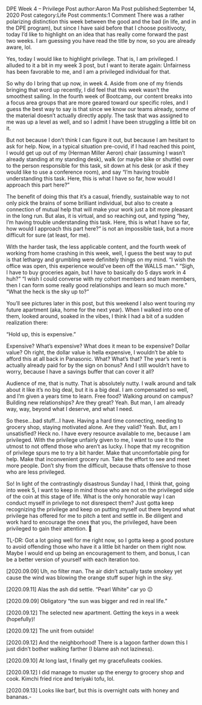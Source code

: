 DPE Week 4 – Privilege
Post author:Aaron Ma
Post published:September 14, 2020
Post category:Life
Post comments:1 Comment
There was a rather polarizing distinction this week between the good and the bad (in life, and in the DPE program), but since I have said before that I choose positivooty, today I’d like to highlight on an idea that has really come forward the past two weeks. I am guessing you have read the title by now, so you are already aware, lol.

Yes, today I would like to highlight privilege. That is, I am privileged. I alluded to it a bit in my week 3 post, but I want to iterate again: Unfairness has been favorable to me, and I am a privileged individual for that.

So why do I bring that up now, in week 4. Aside from one of my friends bringing that word up recently, I did feel that this week wasn’t the smoothest sailing. In the fourth week of Bootcamp, our content breaks into a focus area groups that are more geared toward our specific roles, and I guess the best way to say is that since we know our teams already, some of the material doesn’t actually directly apply. The task that was assigned to me was up a level as well, and so I admit I have been struggling a little bit on it.

But not because I don’t think I can figure it out, but because I am hesitant to ask for help. Now, in a typical situation pre-covid, if I had reached this point, I would get up out of my (Herman Miller Aeron) chair (assuming I wasn’t already standing at my standing desk), walk (or maybe bike or shuttle) over to the person responsible for this task, sit down at his desk (or ask if they would like to use a conference room), and say “I’m having trouble understanding this task. Here, this is what I have so far, how would I approach this part here?”

The benefit of doing this that it’s a casual, friendly, sustainable way to not only pick the brains of some brilliant individual, but also to create a connection of mutual help that will make your work just a bit more pleasant in the long run. But alas, it is virtual, and so reaching out, and typing “hey, I’m having trouble understanding this task. Here, this is what I have so far, how would I approach this part here?” is not an impossible task, but a more difficult for sure (at least, for me).

With the harder task, the less applicable content, and the fourth week of working from home crashing in this week, well, I guess the best way to put is that lethargy and grumbling were definitely things on my mind. “I wish the office was open, this experience would’ve been off the WALLS man.” “Sigh, I have to buy groceries again, but I have to basically do 5 days work in 4 huh?” “I wish I could converse with my cohort members and team members, then I can form some really good relationships and learn so much more.” “What the heck is the sky up to?”

You’ll see pictures later in this post, but this weekend I also went touring my future apartment (aka, home for the next year). When I walked into one of them, looked around, soaked in the vibes, I think I had a bit of a sudden realization there:

“Hold up, this is expensive.”

Expensive? What’s expensive? What does it mean to be expensive? Dollar value? Oh right, the dollar value is hella expensive, I wouldn’t be able to afford this at all back in Panasonic. What? What’s that? The year’s rent is actually already paid for by the sign on bonus? And I still wouldn’t have to worry, because I have a savings buffer that can cover it all?

Audience of me, that is nutty. That is absolutely nutty. I walk around and talk about it like it’s no big deal, but it is a big deal. I am compensated so well, and I’m given a years time to learn. Free food? Walking around on campus? Building new relationships? Are they great? Yeah. But man, I am already way, way, beyond what I deserve, and what I need.

So these…bad stuff…I have. Having a hard time connecting, needing to grocery shop, staying motivated alone. Are they valid? Yeah. But, am I unsatisfied? Heck no. I have every resource available to me, because I am privileged. With the privilege unfairly given to me, I want to use it to the utmost to not offend those who aren’t as lucky. I hope that my recognition of privilege spurs me to try a bit harder. Make that uncomfortable ping for help. Make that inconvenient grocery run. Take the effort to see and meet more people. Don’t shy from the difficult, because thats offensive to those who are less privileged.

So! In light of the contrastingly disastrous Sunday I had, I think that, going into week 5, I want to keep in mind those who are not on the privileged side of the coin at this stage of life. What is the only honorable way I can conduct myself in privilege to not disrespect them? Just gotta keep recognizing the privilege and keep on putting myself out there beyond what privilege has offered for me to pitch a tent and settle in. Be diligent and work hard to encourage the ones that you, the privileged, have been privileged to gain their attention. 🙂

TL-DR: Got a lot going well for me right now, so I gotta keep a good posture to avoid offending those who have it a little bit harder on them right now. Maybe I would end up being an encouragement to them, and bonus, I can be a better version of yourself with each iteration too.


[2020.09.09] Uh, no filter man. The air didn’t actually taste smokey yet cause the wind was blowing the orange stuff super high in the sky.

[2020.09.11] Alas the ash did settle. “Pearl White” car yo 😐

[2020.09.09] Obligatory “the sun was bigger and red in real life.”

[2020.09.12] The selected new apartment. Getting the keys in a week (hopefully)!

[2020.09.12] The unit from outside!

[2020.09.12] And the neighborhood! There is a lagoon farther down this I just didn’t bother walking farther (I blame ash not laziness).

[2020.09.10] At long last, I finally get my gracefulleats cookies.

[2020.09.12] I did manage to muster up the energy to grocery shop and cook. Kimchi fried rice and teriyaki tofu, lol.

[2020.09.13] Looks like barf, but this is overnight oats with honey and bananas.-